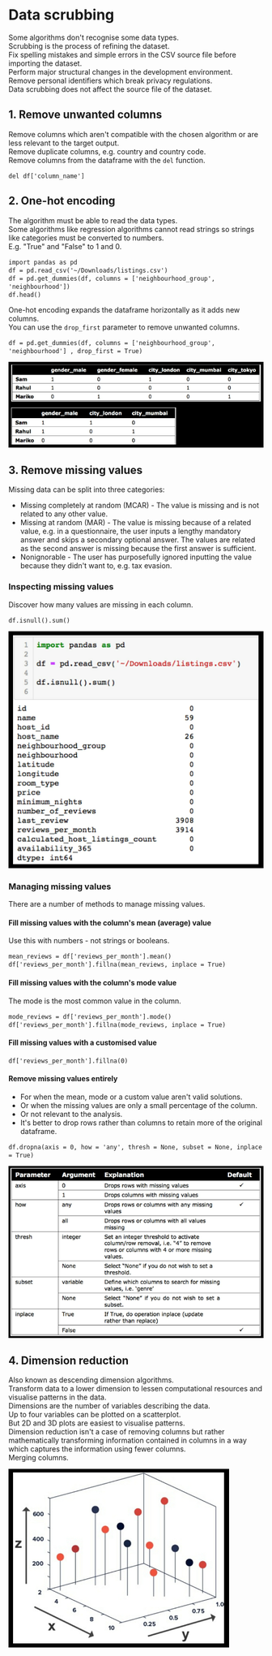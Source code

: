 # Data scrubbing
Some algorithms don't recognise some data types. \
Scrubbing is the process of refining the dataset.\
Fix spelling mistakes and simple errors in the CSV source file before importing the dataset.\
Perform major structural changes in the development environment.\
Remove personal identifiers which break privacy regulations.\
Data scrubbing does not affect the source file of the dataset.

## 1. Remove unwanted columns
Remove columns which aren't compatible with the chosen algorithm or are less relevant to the target output.\
Remove duplicate columns, e.g. country and country code.\
Remove columns from the dataframe with the `del` function.
```
del df['column_name']
```

## 2. One-hot encoding
The algorithm must be able to read the data types.\
Some algorithms like regression algorithms cannot read strings so strings like categories must be converted to numbers.\
E.g. "True" and "False" to 1 and 0.
```
import pandas as pd
df = pd.read_csv('~/Downloads/listings.csv')
df = pd.get_dummies(df, columns = ['neighbourhood_group', 'neighbourhood'])
df.head()
```
One-hot encoding expands the dataframe horizontally as it adds new columns.\
You can use the `drop_first` parameter to remove unwanted columns.
```
df = pd.get_dummies(df, columns = ['neighbourhood_group', 'neighbourhood'] , drop_first = True)
```
![one hot encoding](/images/practical/one-hot-encoding.png)

## 3. Remove missing values
Missing data can be split into three categories:
- Missing completely at random (MCAR) - The value is missing and is not related to any other value.
- Missing at random (MAR) - The value is missing because of a related value, e.g. in a questionnaire, the user inputs a lengthy mandatory answer and skips a secondary optional answer. The values are related as the second answer is missing because the first answer is sufficient.
- Nonignorable - The user has purposefully ignored inputting the value because they didn't want to, e.g. tax evasion.

### Inspecting missing values
Discover how many values are missing in each column.
```
df.isnull().sum()
```
![is null sum](/images/practical/isnull-sum.PNG)

### Managing missing values
There are a number of methods to manage missing values.

#### Fill missing values with the column's mean (average) value
Use this with numbers - not strings or booleans.
```
mean_reviews = df['reviews_per_month'].mean()
df['reviews_per_month'].fillna(mean_reviews, inplace = True)
```

#### Fill missing values with the column's mode value
The mode is the most common value in the column.
```
mode_reviews = df['reviews_per_month'].mode()
df['reviews_per_month'].fillna(mode_reviews, inplace = True)
```

#### Fill missing values with a customised value
```
df['reviews_per_month'].fillna(0)
```

#### Remove missing values entirely
- For when the mean, mode or a custom value aren't valid solutions.
- Or when the missing values are only a small percentage of the column.
- Or not relevant to the analysis.
- It's better to drop rows rather than columns to retain more of the original dataframe.
```
df.dropna(axis = 0, how = 'any', thresh = None, subset = None, inplace = True)
```
![dropna parameters](/images/practical/dropna-parameters.PNG)

## 4. Dimension reduction
Also known as descending dimension algorithms.\
Transform data to a lower dimension to lessen computational resources and visualise patterns in the data.\
Dimensions are the number of variables describing the data.\
Up to four variables can be plotted on a scatterplot.\
But 2D and 3D plots are easiest to visualise patterns.\
Dimension reduction isn't a case of removing columns but rather mathematically transforming information contained in columns in a way which captures the information using fewer columns.\
Merging columns.

![3d plot](/images/practical/3d-plot.PNG)
